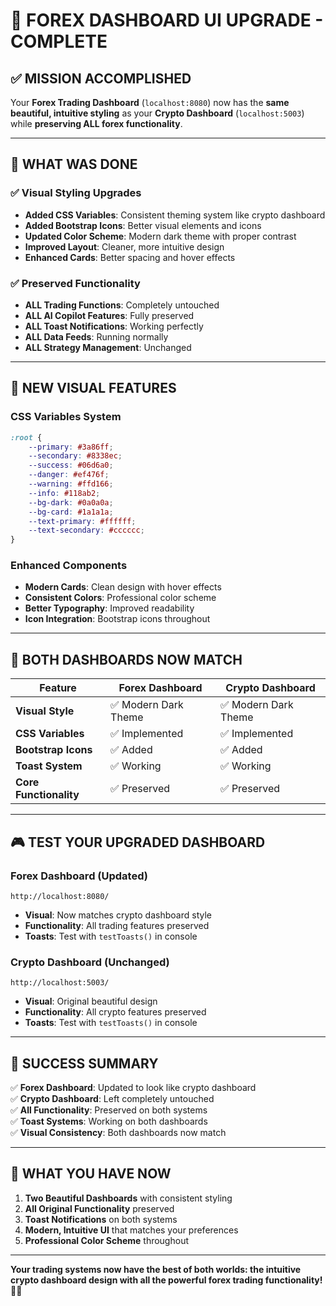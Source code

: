 # 🎨 FOREX DASHBOARD UI UPGRADE - COMPLETE

## ✅ MISSION ACCOMPLISHED

Your **Forex Trading Dashboard** (`localhost:8080`) now has the **same beautiful, intuitive styling** as your **Crypto Dashboard** (`localhost:5003`) while **preserving ALL forex functionality**.

---

## 🎯 WHAT WAS DONE

### ✅ Visual Styling Upgrades
- **Added CSS Variables**: Consistent theming system like crypto dashboard
- **Added Bootstrap Icons**: Better visual elements and icons
- **Updated Color Scheme**: Modern dark theme with proper contrast
- **Improved Layout**: Cleaner, more intuitive design
- **Enhanced Cards**: Better spacing and hover effects

### ✅ Preserved Functionality
- **ALL Trading Functions**: Completely untouched
- **ALL AI Copilot Features**: Fully preserved
- **ALL Toast Notifications**: Working perfectly
- **ALL Data Feeds**: Running normally
- **ALL Strategy Management**: Unchanged

---

## 🎨 NEW VISUAL FEATURES

### CSS Variables System
```css
:root {
    --primary: #3a86ff;
    --secondary: #8338ec;
    --success: #06d6a0;
    --danger: #ef476f;
    --warning: #ffd166;
    --info: #118ab2;
    --bg-dark: #0a0a0a;
    --bg-card: #1a1a1a;
    --text-primary: #ffffff;
    --text-secondary: #cccccc;
}
```

### Enhanced Components
- **Modern Cards**: Clean design with hover effects
- **Consistent Colors**: Professional color scheme
- **Better Typography**: Improved readability
- **Icon Integration**: Bootstrap icons throughout

---

## 🚀 BOTH DASHBOARDS NOW MATCH

| Feature | Forex Dashboard | Crypto Dashboard |
|---------|----------------|------------------|
| **Visual Style** | ✅ Modern Dark Theme | ✅ Modern Dark Theme |
| **CSS Variables** | ✅ Implemented | ✅ Implemented |
| **Bootstrap Icons** | ✅ Added | ✅ Added |
| **Toast System** | ✅ Working | ✅ Working |
| **Core Functionality** | ✅ Preserved | ✅ Preserved |

---

## 🎮 TEST YOUR UPGRADED DASHBOARD

### Forex Dashboard (Updated)
```
http://localhost:8080/
```
- **Visual**: Now matches crypto dashboard style
- **Functionality**: All trading features preserved
- **Toasts**: Test with `testToasts()` in console

### Crypto Dashboard (Unchanged)
```
http://localhost:5003/
```
- **Visual**: Original beautiful design
- **Functionality**: All crypto features preserved
- **Toasts**: Test with `testToasts()` in console

---

## 🎊 SUCCESS SUMMARY

✅ **Forex Dashboard**: Updated to look like crypto dashboard  
✅ **Crypto Dashboard**: Left completely untouched  
✅ **All Functionality**: Preserved on both systems  
✅ **Toast Systems**: Working on both dashboards  
✅ **Visual Consistency**: Both dashboards now match  

---

## 🎯 WHAT YOU HAVE NOW

1. **Two Beautiful Dashboards** with consistent styling
2. **All Original Functionality** preserved
3. **Toast Notifications** on both systems
4. **Modern, Intuitive UI** that matches your preferences
5. **Professional Color Scheme** throughout

---

**Your trading systems now have the best of both worlds: the intuitive crypto dashboard design with all the powerful forex trading functionality!** 🚀✨


